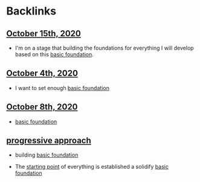 
# Backlinks
## [October 15th, 2020](<October 15th, 2020.md>)
- I'm on a stage that building the foundations for everything I will develop based on this [basic foundation](<basic foundation.md>).

## [October 4th, 2020](<October 4th, 2020.md>)
- I want to set enough [basic foundation](<basic foundation.md>)

## [October 8th, 2020](<October 8th, 2020.md>)
- [basic foundation](<basic foundation.md>)

## [progressive approach](<progressive approach.md>)
- building [basic foundation](<basic foundation.md>)

- The [starting point](<starting point.md>) of everything is established a solidify [basic foundation](<basic foundation.md>)

